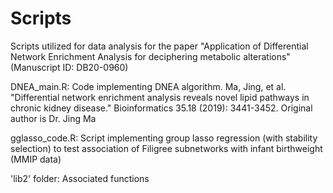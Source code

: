 # Scripts
Scripts utilized for data analysis for the paper "Application of Differential Network Enrichment Analysis for deciphering metabolic alterations"
(Manuscript ID: DB20-0960)

DNEA_main.R: Code implementing DNEA algorithm.
Ma, Jing, et al. "Differential network enrichment analysis reveals novel lipid pathways in chronic kidney disease." Bioinformatics 35.18 (2019): 3441-3452.
Original author is Dr. Jing Ma

gglasso_code.R: Script implementing group lasso regression (with stability selection) to test association of Filigree subnetworks with infant birthweight (MMIP data)

'lib2' folder: Associated functions
